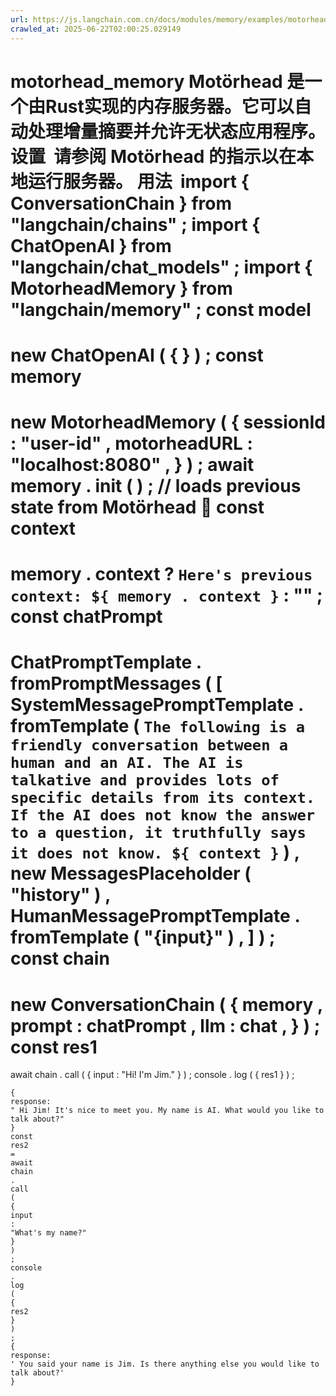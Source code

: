 ```yaml
---
url: https://js.langchain.com.cn/docs/modules/memory/examples/motorhead_memory
crawled_at: 2025-06-22T02:00:25.029149
---
```


motorhead_memory
Motörhead
是一个由Rust实现的内存服务器。它可以自动处理增量摘要并允许无状态应用程序。
设置
​
请参阅
Motörhead
的指示以在本地运行服务器。
用法
​
import
{
ConversationChain
}
from
"langchain/chains"
;
import
{
ChatOpenAI
}
from
"langchain/chat_models"
;
import
{
MotorheadMemory
}
from
"langchain/memory"
;
const
model
=
new
ChatOpenAI
(
{
}
)
;
const
memory
=
new
MotorheadMemory
(
{
sessionId
:
"user-id"
,
motorheadURL
:
"localhost:8080"
,
}
)
;
await
memory
.
init
(
)
;
// loads previous state from Motörhead 🤘
const
context
=
memory
.
context
?
`
Here's previous context:
${
memory
.
context
}
`
:
""
;
const
chatPrompt
=
ChatPromptTemplate
.
fromPromptMessages
(
[
SystemMessagePromptTemplate
.
fromTemplate
(
`
The following is a friendly conversation between a human and an AI. The AI is talkative and provides lots of specific details from its context. If the AI does not know the answer to a question, it truthfully says it does not know.
${
context
}
`
)
,
new
MessagesPlaceholder
(
"history"
)
,
HumanMessagePromptTemplate
.
fromTemplate
(
"{input}"
)
,
]
)
;
const
chain
=
new
ConversationChain
(
{
memory
,
prompt
:
chatPrompt
,
llm
:
chat
,
}
)
;
const
res1
=
await
chain
.
call
(
{
input
:
"Hi! I'm Jim."
}
)
;
console
.
log
(
{
res1
}
)
;
```shell
{
response:
" Hi Jim! It's nice to meet you. My name is AI. What would you like to talk about?"
}
const
res2
=
await
chain
.
call
(
{
input
:
"What's my name?"
}
)
;
console
.
log
(
{
res2
}
)
;
{
response:
' You said your name is Jim. Is there anything else you would like to talk about?'
}